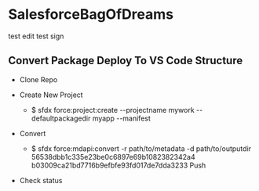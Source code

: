 # SalesforceBagOfDreams

test edit
test sign

## Convert Package Deploy To VS Code  Structure

* Clone Repo

* Create New Project

    * $ sfdx force:project:create --projectname mywork --defaultpackagedir myapp --manifest

* Convert
    * $ sfdx force:mdapi:convert -r path/to/metadata -d path/to/outputdir
56538dbb1c335e23be0c6897e69b1082382342a4
b03009ca21bd7716b9efbfe93fd017de7dda3233
Push
* Check status

